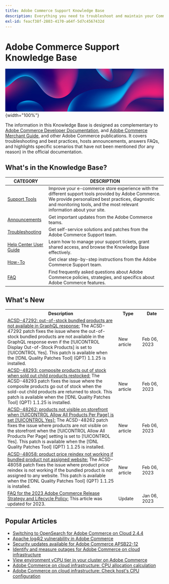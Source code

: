 ```yaml
---
title: Adobe Commerce Support Knowledge Base
description: Everything you need to troubleshoot and maintain your Commerce store.
exl-id: feacf38f-2803-4170-a64f-5d7c4567432d
---
```

# Adobe Commerce Support Knowledge Base

![Knowledge Base homepage](../help/assets/knowledge-base-home-page-cover.jpg){width="100%"}

The information in this Knowledge Base is designed as complementary to [Adobe Commerce Developer Documentation](https://developer.adobe.com/commerce/docs), and [Adobe Commerce Merchant Guide](https://experienceleague.adobe.com/docs/commerce-admin/user-guides/home.html), and other Adobe Commerce publications. It covers troubleshooting and best practices, hosts announcements, answers FAQs, and highlights specific scenarios that have not been mentioned (for any reason) in the official documentation.

## What's in the Knowledge Base?

| CATEGORY | DESCRIPTION | 
| --- | --- |
| [Support Tools](/help/support-tools/overview.md) | Improve your e-commerce store experience with the different support tools provided by Adobe Commerce. We provide personalized best practices, diagnostic and monitoring tools, and the most relevant information about your site. |
| [Announcements](/help/announcements/overview.md) | Get important updates from the Adobe Commerce teams. |
| [Troubleshooting](/help/troubleshooting/overview.md) | Get self-service solutions and patches from the Adobe Commerce Support team. |
| [Help Center User Guide](/help/help-center-guide/help-center/magento-help-center-user-guide.md) | Learn how to manage your support tickets, grant shared access, and browse the Knowledge Base effectively. |
| [How-To](/help/how-to/overview.md) | Get clear step-by-step instructions from the Adobe Commerce Support team. |
| [FAQ](/help/faq/overview.md) | Find frequently asked questions about Adobe Commerce policies, strategies, and specifics about Adobe Commerce features. | 

## What's New

<table style="width:100%">
  <tr>
    <th style="width:70%">Description</th>
    <th style="width:15%">Type</th>
    <th style="width:15%">Date</th>
  </tr>
<tr>
    <td>
    <a href = "https://experienceleague.adobe.com/docs/commerce-knowledge-base/kb/support-tools/patches/v1-1-25/acsd-47292-out-of-stock-bundled-products-not-available-in-graphql.html">ACSD-47292: out-of-stock bundled products are not available in GraphQL response:</a> The ACSD-47292 patch fixes the issue where the out-of-stock bundled products are not available in the GraphQL response even if the [!UICONTROL Display Out-of-Stock Products] is set to [!UICONTROL Yes]. This patch is available when the [!DNL Quality Patches Tool] (QPT) 1.1.25 is installed.
    </td>
    <td>New article</td>
    <td> Feb 06, 2023</td>
  </tr>

  <tr>
    <td>
    <a href = "https://experienceleague.corp.adobe.com/docs/commerce-knowledge-base/kb/support-tools/patches/v1-1-25/acsd-48293-composite-products-go-out-of-stock.html">ACSD-48293: composite products out of stock when sold out child products restocked:</a> The ACSD-48293 patch fixes the issue where the composite products go out of stock when the sold-out child products are returned to stock. This patch is available when the [!DNL Quality Patches Tool] (QPT) 1.1.25 is installed.
    <td>New article</td>
    <td>Feb 06, 2023</td>
  </tr>

  <tr>
    <td>
    <a href = "https://experienceleague.adobe.com/docs/commerce-knowledge-base/kb/support-tools/patches/v1-1-25/acsd-48262-products-not-visible-on-storefront-when-allow-all-products-per-page-is-set-yes.html">ACSD-48262: products not visible on storefront when [!UICONTROL Allow All Products Per Page] is set [!UICONTROL Yes]:</a> The ACSD-48262 patch fixes the issue where products are not visible on the storefront when the [!UICONTROL Allow All Products Per Page] setting is set to [!UICONTROL Yes]. This patch is available when the [!DNL Quality Patches Tool] (QPT) 1.1.25 is installed.
    </td>
    <td>New article</td>
    <td>Feb 06, 2023</td>
  </tr>

  <tr>
    <td>
    <a href="https://experienceleague.adobe.com/docs/commerce-knowledge-base/kb/support-tools/patches/v1-1-25/acsd-48058-product-price-reindex-not-working-if-bundled-product-not-assigned-website.html">ACSD-48058: product price reindex not working if bundled product not assigned website:</a> The ACSD-48058 patch fixes the issue where product price reindex is not working if the bundled product is not assigned to any website. This patch is available when the [!DNL Quality Patches Tool] (QPT) 1.1.25 is installed.
    </td>
    <td>New article</td>
    <td>Feb 06, 2023</td>
  </tr>

  <tr>
    <td>
    <a href="https://experienceleague.adobe.com/docs/commerce-knowledge-base/kb/faq/adobe-commerce-release-strategy-lifecycle-policy.html?lang=en">FAQ for the 2023 Adobe Commerce Release Strategy and Lifecycle Policy:</a> This article was updated for 2023.
    </td>
    <td> Update </td>
    <td> Jan 06, 2023</td>
 </tr>
</table>

## Popular Articles

* [Switching to OpenSearch for Adobe Commerce on Cloud 2.4.4](/help/announcements/adobe-commerce-announcements/switching-to-opensearch-for-adobe-commerce-on-cloud-2.4.4.md)
* [Apache log4j2 vulnerability in Adobe Commerce](/help/announcements/adobe-commerce-announcements/apache-log4j2-adobe-commerce.md)
* [Security updates available for Adobe Commerce APSB22-12](/help/troubleshooting/known-issues-patches-attached/0-day-vulnerability-patch.md)
* [Identify and measure outages for Adobe Commerce on cloud infrastructure](/help/how-to/general/how-to-identify-outages.md)
* [View environment vCPU tier in your cluster on Adobe Commerce](/help/how-to/general/check-vcpu-using-observation-for-adobe-commerce.md)
* [Adobe Commerce on cloud infrastructure: CPU allocation calculation](/help/how-to/general/magento-commerce-cloud-cpu-allocation-calculation.md)
* [Adobe Commerce on cloud infrastructure: Check host's CPU configuration](/help/how-to/general/magento-commerce-cloud-check-hosts-cpu-configuration.md)
